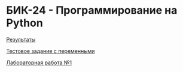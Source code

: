 # БИК-24 - Программирование на Python

[Результаты](results.md)

[Тестовое задание с переменными](test.md)

[Лабораторная работа №1](lab1.md)
